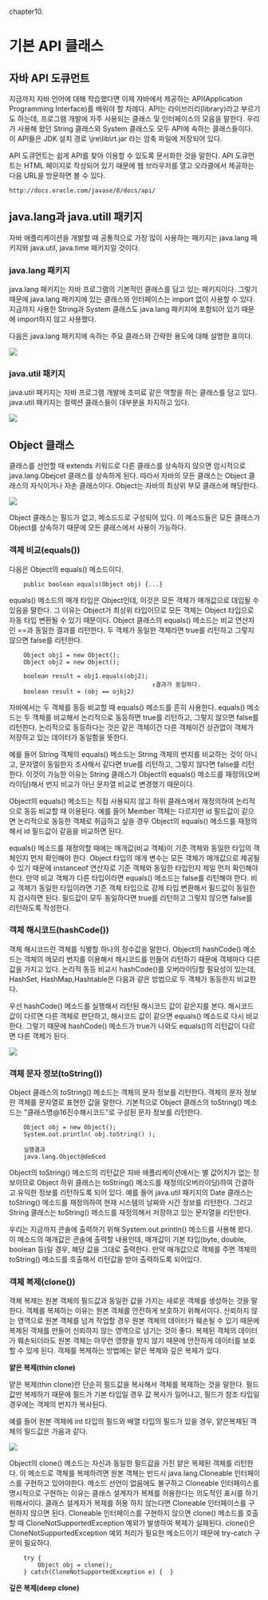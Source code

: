 chapter10.

기본 API 클래스
===============================

## 자바 API 도큐먼트

지금까지 자바 언어에 대해 학습했다면 이제 자바에서 제공하는 API(Application Programming Interface)를 배워야 할 차례다. API는 라이브러리(library)라고 부르기도 하는데, 프로그램 개발에 자주 사용되는 클래스 및 인터페이스의 모음을 말한다. 우리가 사용해 왔던 String 클래스와 System 클래스도 모두 API에 속하는 클래스들이다. 이 API들은 JDK 설치 경로 \jre\lib\rt.jar 라는 암축 파일에 저장되어 있다.

API 도큐먼트는 쉽게 API를 찾아 이용할 수 있도록 문서화한 것을 말한다. API 도큐먼트는 HTML 페이지로 작성되어 있기 때문에 웹 브라우저를 열고 오라클에서 제공하는 다음 URL을 방문하면 볼 수 있다.

    http://docs.oracle.com/javase/8/docs/api/

## java.lang과 java.utill 패키지
자바 애플리케이션을 개발할 때 공통적으로 가장 많이 사용하는 패키지는 java.lang 패키지와 java.util, java.time 패키지일 것이다.

### java.lang 패키지
java.lang 패키지는 자바 프로그램의 기본적인 클래스를 담고 있는 패키지이다. 그렇기 때문에 java.lang 패키지에 있는 클래스와 인터페이스는 import 없이 사용할 수 있다. 지금까지 사용한 String과 System 클래스도 java.lang 패키지에 포함되어 있기 때문에 import하지 않고 사용했다.

다음은 java.lang 패키지에 속하는 주요 클래스와 간략한 용도에 대해 설명한 표이다.

<img src = "https://t1.daumcdn.net/cfile/tistory/2255EF495696F9372F"></img>

### java.util 패키지
java.util 패키지는 자바 프로그램 개발에 조미료 같은 역할을 하는 클래스를 담고 있다. java.util 패키지는 컬렉션 클래스들이 대부분을 차지하고 있다. 

<img src = "https://t1.daumcdn.net/cfile/tistory/234699495696F93807"></img>

## Object 클래스
클래스를 선언할 때 extends 키워드로 다른 클래스를 상속하지 않으면 암시적으로 java.lang.Obejcet 클래스를 상속하게 된다. 따라서 자바의 모든 클래스는 Object 클래스의 자식이거나 자손 클래스이다. Object는 자바의 최상위 부모 클래스에 해당한다.

<img src = "https://t1.daumcdn.net/cfile/tistory/274E2D4A5697033327"></img>

Object 클래스는 필드가 없고, 메소드드로 구성되어 있다. 이 메소드들은 모든 클래스가 Object를 상속하기 때문에 모든 클래스에서 사용이 가능하다.

### 객체 비교(equals())
다음은 Object의 equals() 메소드이다.

		public boolean equals(Object obj) {...}

equals() 메소드의 매개 타입은 Object인데, 이것은 모든 객체가 매개값으로 대입될 수 있음을 말한다. 그 이유는 Object가 최상위 타입이므로 모든 객체는 Object 타입으로 자동 타입 변환될 수 있기 때문이다. Object 클래스의 equals() 메소드는 비교 연산자인 ==과 동일한 결과를 리턴한다. 두 객체가 동일한 객체라면 true를 리턴하고 그렇지 않으면 false를 리턴한다.

		Object obj1 = new Object();
		Object obj2 = new Object();
		
		boolean result = obj1.equals(obj2);
											↕결과가 동일하다. 
		boolean result = (obj == ojbj2)

자바에서는 두 객체를 동등 비교할 때 equals() 메소드를 흔히 사용한다. equals() 메소드는 두 객체를 비교해서 논리적으로 동등하면 true를 리턴하고, 그렇지 않으면 false를 리턴한다. 논리적으로 동등하다는 것은 같은 객체이건 다른 객체이건 상관없이 객체가 저장하고 있는 데이터가 동일함을 뜻한다.

예를 들어 String 객체의 equals() 메소드는 String 객체의 번지를 비교하는 것이 아니고, 문자열이 동일한지 조사해서 같다면 true를 리턴하고, 그렇지 않다면 false를 리턴한다. 이것이 가능한 이유는 String 클래스가 Object의 equals() 메소드를 재정의(오버라이딩)해서 번지 비교가 아닌 문자열 비교로 변경했기 때문이다.

Object의 equals() 메소드는 직접 사용되지 않고 하위 클래스에서 재정의하여 논리적으로 동등 비교할 때 이용된다. 예를 들어 Member 객체는 다르지만 id 필드값이 같으면 논리적으로 동등한 객체로 취급하고 싶을 경우 Object의 equals() 메소드를 재정의해서 id 필드값이 같음을 비교하면 된다.

equals() 메소드를 재정의할 때에는 매개값(비교 객체)이 기준 객체와 동일한 타입의 객체인지 먼저 확인해야 한다. Object 타입의 매개 변수는 모든 객체가 매개값으로 제공될 수 있기 때문에 instanceof 연산자로 기준 객체와 동일한 타입인지 제일 먼저 확인해야 한다. 만약 비교 객체가 다른 타입이라면 equals() 메소드는 false를 리턴해야 한다. 비교 객체가 동일한 타입이라면 기준 객체 타입으로 강제 타입 변환해서 필드값이 동일한지 검사하면 된다. 필드값이 모두 동일하다면 true를 리턴하고 그렇지 않으면 false를 리턴하도록 작성한다.


### 객체 해시코드(hashCode())
객체 해시코드란 객체를 식별할 하나의 정수값을 말한다. Object의 hashCode() 메소드는 객체의 메모리 번지를 이용해서 해시코드를 만들어 리턴하기 때문에 객체마다 다른 값을 가지고 있다. 논리적 동등 비교시 hashCode()를 오버라이딩할 필요성이 있는데, HashSet, HashMap,Hashtable은 다음과 같은 방법으로 두 객체가 동등한지 비교한다.

우선 hashCode() 메소드를 실행해서 리턴된 해시코드 값이 같은지를 본다. 해시코드 값이 다르면 다른 객체로 판단하고, 해시코드 값이 같으면 equals() 메소드로 다시 비교한다. 그렇기 때문에 hashCode() 메소드가 true가 나와도 equals()의 리턴값이 다르면 다른 객체가 된다.

<img src = "https://t1.daumcdn.net/cfile/tistory/231DCB4A569703352B"></img>


### 객체 문자 정보(toString())
Object 클래스의 toString() 메소드는 객체의 문자 정보를 리턴한다. 객체의 문자 정보란 객체를 문자열로 표현한 값을 말한다. 기본적으로 Object 클래스의 toString() 메소드는 "클래스명@16진수해시코드"로 구성된 문자 정보를 리턴한다.

		Object obj = new Object();
		System.out.println( obj.toString() );
		
		실행결과
		java.lang.Object@de6ced

Object의 toString() 메소드의 리턴값은 자바 애플리케이션에서는 별 값어치가 없는 정보이므로 Object 하위 클래스는 toString() 메소드를 재정의(오버라이딩)하여 간결하고 유익한 정보를 리턴하도록 되어 있다. 예를 들어 java.util 패키지의 Date 클래스는 toString() 메소드를 재정의하여 현재 시스템의 날짜와 시간 정보를 리턴한다. 그리고 String 클래스는 toString() 메소드를 재정의해서 저장하고 있는 문자열을 리턴한다.

우리는 지금까지 콘솔에 출력하기 위해 System.out.println() 메소드를 사용해 왔다. 이 메소드의 매개값은 콘솔에 출력할 내용인데, 매개값이 기본 타입(byte, double, boolean 등)일 경우, 해당 값을 그대로 출력한다. 만약 매개값으로 객체를 주면 객체의 toString() 메소드를 호출해서 리턴값을 받아 출력하도록 되어있다.

### 객체 복제(clone())
객체 복제는 원본 객체의 필드값과 동일한 값을 가지는 새로운 객체를 생성하는 것을 말한다. 객체를 복제하는 이유는 원본 객체를 안전하게 보호하기 위해서이다. 신뢰하지 않는 영역으로 원본 객체를 넘겨 작업할 경우 원본 객체의 데이터가 훼손될 수 있기 때문에 복제된 객체를 만들어 신뢰하지 않는 영역으로 넘기는 것이 좋다. 복제된 객체의 데이터가 훼손되더라도 원본 객체는 아무런 영향을 받지 않기 때문에 안전하게 데이터를 보호할 수 있게 된다. 객체를 복제하는 방법에는 얕은 복제와 깊은 복제가 있다.

**얕은 복제(thin clone)**

얕은 복제(thin clone)란 단순히 필드값을 복사해서 객체를 복제하는 것을 말한다. 필드값만 복제하기 때문에 필드가 기본 타입일 경우 값 복사가 일어나고, 필드가 참조 타입일 경우에는 객체의 번지가 복사된다. 

예를 들어 원본 객체에 int 타입의 필드와 배열 타입의 필드가 있을 경우, 얕은복제된 객체의 필드값은 가음과 같다.

<img src = "https://t1.daumcdn.net/cfile/tistory/234F0D4F569725C104"></img>

Object의 clone() 메소드는 자신과 동일한 필드값을 가진 얕은 복제된 객체를 리턴한다. 이 메소드로 객체를 복제하려면 원본 객체는 반드시 java.lang.Cloneable 인터페이스를 구현하고 있어야한다. 메소드 선언이 없음에도 불구하고 Cloneable 인터페이스를 명시적으로 구현하는 이유는 클래스 설계자가 복제를 허용한다는 의도적인 표시를 하기 위해서이다. 클래스 설계자가 복제를 허용 하지 않는다면 Cloneable 인터페이스를 구현하지 않으면 된다. Cloneable 인터페이스를 구현하지 않으면 clone() 메소드를 호출할 때 CloneNotSupportedException 예외가 발생하여 복제가 실패된다. clone()은 CloneNotSupportedException 예외 처리가 필요한 메소드이기 때문에 try-catch 구문이 필요하다. 

		try {
			Object obj = clone();
		} catch(CloneNotSupportedException e) {  }



**깊은 복제(deep clone)**

































































































